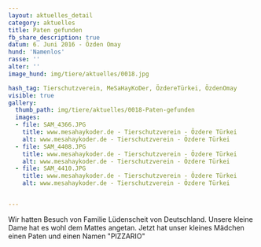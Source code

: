 ```yaml
---
layout: aktuelles_detail
category: aktuelles
title: Paten gefunden
fb_share_description: true
datum: 6. Juni 2016 - Özden Omay
hund: 'Namenlos'
rasse: ''
alter: ''
image_hund: img/tiere/aktuelles/0018.jpg

hash_tag: Tierschutzverein, MeSaHayKoDer, ÖzdereTürkei, ÖzdenOmay
visible: true
gallery:
  thumb_path: img/tiere/aktuelles/0018-Paten-gefunden
  images:
  - file: SAM_4366.JPG
    title: www.mesahaykoder.de - Tierschutzverein - Özdere Türkei
    alt: www.mesahaykoder.de - Tierschutzverein - Özdere Türkei
  - file: SAM_4408.JPG
    title: www.mesahaykoder.de - Tierschutzverein - Özdere Türkei
    alt: www.mesahaykoder.de - Tierschutzverein - Özdere Türkei
  - file: SAM_4410.JPG
    title: www.mesahaykoder.de - Tierschutzverein - Özdere Türkei
    alt: www.mesahaykoder.de - Tierschutzverein - Özdere Türkei


---
```


Wir hatten Besuch von Familie Lüdenscheit von Deutschland. Unsere kleine Dame hat es wohl dem Mattes angetan. Jetzt hat unser kleines Mädchen einen Paten und einen Namen "PIZZARIO" 
